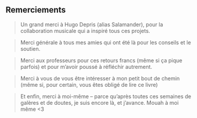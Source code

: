 <br class="breakpage">

<br class="breakpage">

## Remerciements

> Un grand merci à Hugo Depris (alias Salamander), pour la collaboration musicale qui a inspiré tous ces projets.

> Merci générale à tous mes amies qui ont été là pour les conseils et le soutien.

> Merci aux professeurs pour ces retours francs (même si ça pique parfois) et pour m’avoir poussé à réfléchir autrement.

> Merci à vous de vous être intéresser à mon petit bout de chemin (même si, pour certain, vous êtes obligé de lire ce livre)

> Et enfin, merci à moi-même – parce qu’après toutes ces semaines de galères et de doutes, je suis encore là, et j’avance. Mouah à moi même <3
